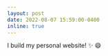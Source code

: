 ```yaml
---
layout: post
date: 2022-08-07 15:59:00-0400
inline: true
---
```


I build my personal website! :sparkles: :smile:
